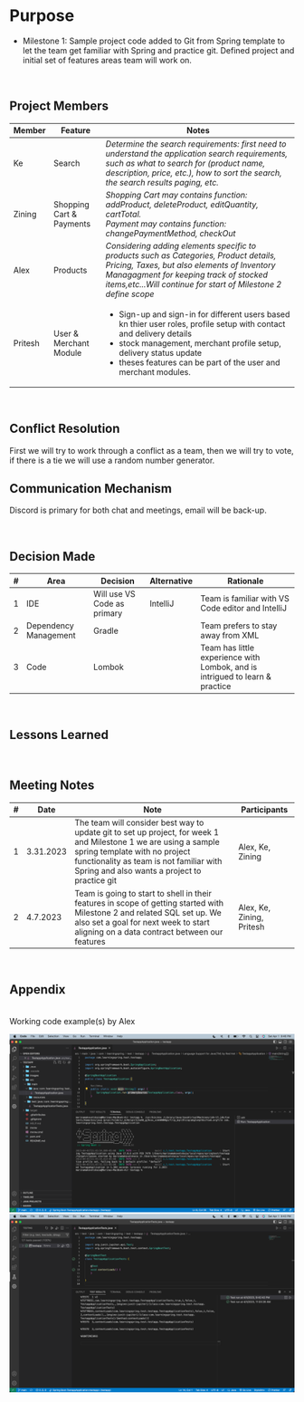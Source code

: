 # Purpose

- Milestone 1: Sample project code added to Git from Spring template to let the team get familiar with Spring and practice git. Defined project and initial set of features areas team will work on.

<br/>

## Project Members

| Member  | Feature                  | Notes                                                                                                                                                                                                                                                                               |
| ------- | ------------------------ | ----------------------------------------------------------------------------------------------------------------------------------------------------------------------------------------------------------------------------------------------------------------------------------- |
| Ke      | Search                   | <i>Determine the search requirements: first need to understand the application search requirements, such as what to search for (product name, description, price, etc.), how to sort the search, the search results paging, etc.</i>                                                |
| Zining  | Shopping Cart & Payments | <i>Shopping Cart may contains function: addProduct, deleteProduct, editQuantity, cartTotal. <br> Payment may contains function: changePaymentMethod, checkOut</i>                                                                                                                   |
| Alex    | Products                 | <i>Considering adding elements specific to products such as Categories, Product details, Pricing, Taxes, but also elements of Inventory Managagment for keeping track of stocked items,etc...Will continue for start of Milestone 2 define scope</i>                                |
| Pritesh | User & Merchant Module   | <ul><li>Sign-up and sign-in for different users based kn thier user roles, profile setup with contact and delivery details</li><li>stock management, merchant profile setup, delivery status update</li><li>theses features can be part of the user and merchant modules.</li></ul> |

<br/>

## Conflict Resolution

First we will try to work through a conflict as a team, then we will try to vote, if there is a tie we will use a random number generator.
<br/>

## Communication Mechanism

Discord is primary for both chat and meetings, email will be back-up.

<br/>

## Decision Made

| #   | Area                  | Decision                    | Alternative | Rationale                                                                    |
| --- | --------------------- | --------------------------- | ----------- | ---------------------------------------------------------------------------- |
| 1   | IDE                   | Will use VS Code as primary | IntelliJ    | Team is familiar with VS Code editor and IntelliJ                                        |
| 2   | Dependency Management | Gradle                      |             | Team prefers to stay away from XML                                           |
| 3   | Code                  | Lombok                      |             | Team has little experience with Lombok, and is intrigued to learn & practice |

<br/>

## Lessons Learned

<br/>

## Meeting Notes

| #   | Date      | Note                                                                                                                                                                                                                                         | Participants              |
| --- | --------- | -------------------------------------------------------------------------------------------------------------------------------------------------------------------------------------------------------------------------------------------- | ------------------------- |
| 1   | 3.31.2023 | The team will consider best way to update git to set up project, for week 1 and Milestone 1 we are using a sample spring template with no project functionality as team is not familiar with Spring and also wants a project to practice git | Alex, Ke, Zining          |
| 2   | 4.7.2023  | Team is going to start to shell in their features in scope of getting started with Milestone 2 and related SQL set up. We also set a goal for next week to start aligning on a data contract between our features                            | Alex, Ke, Zining, Pritesh |

<br/>

## Appendix

<br/>
Working code example(s) by Alex

![Screen Capture #1](images/AlexScreenShotA.png)
![Screen Capture #2](images/AlexScreenShotB.png)

<br/>
